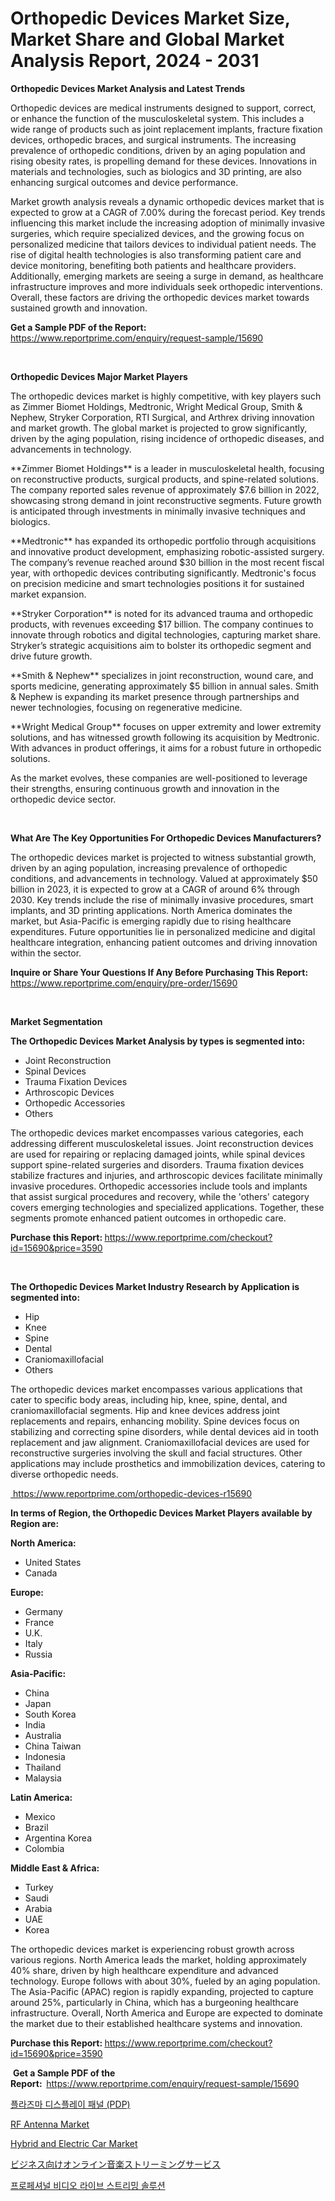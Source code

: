 <p><h1>Orthopedic Devices Market Size, Market Share and Global Market Analysis Report, 2024 - 2031</h1></p><p><strong>Orthopedic Devices Market Analysis and Latest Trends</strong></p>
<p><p>Orthopedic devices are medical instruments designed to support, correct, or enhance the function of the musculoskeletal system. This includes a wide range of products such as joint replacement implants, fracture fixation devices, orthopedic braces, and surgical instruments. The increasing prevalence of orthopedic conditions, driven by an aging population and rising obesity rates, is propelling demand for these devices. Innovations in materials and technologies, such as biologics and 3D printing, are also enhancing surgical outcomes and device performance.</p><p>Market growth analysis reveals a dynamic orthopedic devices market that is expected to grow at a CAGR of 7.00% during the forecast period. Key trends influencing this market include the increasing adoption of minimally invasive surgeries, which require specialized devices, and the growing focus on personalized medicine that tailors devices to individual patient needs. The rise of digital health technologies is also transforming patient care and device monitoring, benefiting both patients and healthcare providers. Additionally, emerging markets are seeing a surge in demand, as healthcare infrastructure improves and more individuals seek orthopedic interventions. Overall, these factors are driving the orthopedic devices market towards sustained growth and innovation.</p></p>
<p><strong>Get a Sample PDF of the Report:&nbsp;</strong> <a href="https://www.reportprime.com/enquiry/request-sample/15690">https://www.reportprime.com/enquiry/request-sample/15690</a></p>
<p>&nbsp;</p>
<p><strong>Orthopedic Devices Major Market Players</strong></p>
<p><p>The orthopedic devices market is highly competitive, with key players such as Zimmer Biomet Holdings, Medtronic, Wright Medical Group, Smith & Nephew, Stryker Corporation, RTI Surgical, and Arthrex driving innovation and market growth. The global market is projected to grow significantly, driven by the aging population, rising incidence of orthopedic diseases, and advancements in technology.</p><p>**Zimmer Biomet Holdings** is a leader in musculoskeletal health, focusing on reconstructive products, surgical products, and spine-related solutions. The company reported sales revenue of approximately $7.6 billion in 2022, showcasing strong demand in joint reconstructive segments. Future growth is anticipated through investments in minimally invasive techniques and biologics.</p><p>**Medtronic** has expanded its orthopedic portfolio through acquisitions and innovative product development, emphasizing robotic-assisted surgery. The company’s revenue reached around $30 billion in the most recent fiscal year, with orthopedic devices contributing significantly. Medtronic's focus on precision medicine and smart technologies positions it for sustained market expansion.</p><p>**Stryker Corporation** is noted for its advanced trauma and orthopedic products, with revenues exceeding $17 billion. The company continues to innovate through robotics and digital technologies, capturing market share. Stryker’s strategic acquisitions aim to bolster its orthopedic segment and drive future growth.</p><p>**Smith & Nephew** specializes in joint reconstruction, wound care, and sports medicine, generating approximately $5 billion in annual sales. Smith & Nephew is expanding its market presence through partnerships and newer technologies, focusing on regenerative medicine.</p><p>**Wright Medical Group** focuses on upper extremity and lower extremity solutions, and has witnessed growth following its acquisition by Medtronic. With advances in product offerings, it aims for a robust future in orthopedic solutions.</p><p>As the market evolves, these companies are well-positioned to leverage their strengths, ensuring continuous growth and innovation in the orthopedic device sector.</p></p>
<p>&nbsp;</p>
<p><strong>What Are The Key Opportunities For Orthopedic Devices Manufacturers?</strong></p>
<p><p>The orthopedic devices market is projected to witness substantial growth, driven by an aging population, increasing prevalence of orthopedic conditions, and advancements in technology. Valued at approximately $50 billion in 2023, it is expected to grow at a CAGR of around 6% through 2030. Key trends include the rise of minimally invasive procedures, smart implants, and 3D printing applications. North America dominates the market, but Asia-Pacific is emerging rapidly due to rising healthcare expenditures. Future opportunities lie in personalized medicine and digital healthcare integration, enhancing patient outcomes and driving innovation within the sector.</p></p>
<p><strong>Inquire or Share Your Questions If Any Before Purchasing This Report:</strong> <a href="https://www.reportprime.com/enquiry/pre-order/15690">https://www.reportprime.com/enquiry/pre-order/15690</a></p>
<p>&nbsp;</p>
<p><strong>Market Segmentation</strong></p>
<p><strong>The Orthopedic Devices Market Analysis by types is segmented into:</strong></p>
<p><ul><li>Joint Reconstruction</li><li>Spinal Devices</li><li>Trauma Fixation Devices</li><li>Arthroscopic Devices</li><li>Orthopedic Accessories</li><li>Others</li></ul></p>
<p><p>The orthopedic devices market encompasses various categories, each addressing different musculoskeletal issues. Joint reconstruction devices are used for repairing or replacing damaged joints, while spinal devices support spine-related surgeries and disorders. Trauma fixation devices stabilize fractures and injuries, and arthroscopic devices facilitate minimally invasive procedures. Orthopedic accessories include tools and implants that assist surgical procedures and recovery, while the 'others' category covers emerging technologies and specialized applications. Together, these segments promote enhanced patient outcomes in orthopedic care.</p></p>
<p><strong>Purchase this Report:&nbsp;</strong><a href="https://www.reportprime.com/checkout?id=15690&price=3590">https://www.reportprime.com/checkout?id=15690&price=3590</a></p>
<p>&nbsp;</p>
<p><strong>The Orthopedic Devices Market Industry Research by Application is segmented into:</strong></p>
<p><ul><li>Hip</li><li>Knee</li><li>Spine</li><li>Dental</li><li>Craniomaxillofacial</li><li>Others</li></ul></p>
<p><p>The orthopedic devices market encompasses various applications that cater to specific body areas, including hip, knee, spine, dental, and craniomaxillofacial segments. Hip and knee devices address joint replacements and repairs, enhancing mobility. Spine devices focus on stabilizing and correcting spine disorders, while dental devices aid in tooth replacement and jaw alignment. Craniomaxillofacial devices are used for reconstructive surgeries involving the skull and facial structures. Other applications may include prosthetics and immobilization devices, catering to diverse orthopedic needs.</p></p>
<p><a href="https://www.reportprime.com/orthopedic-devices-r15690">&nbsp;https://www.reportprime.com/orthopedic-devices-r15690</a></p>
<p><strong>In terms of Region, the Orthopedic Devices Market Players available by Region are:</strong></p>
<p>
    <p> <strong> North America: </strong>
        <ul>
            <li>United States</li>
            <li>Canada</li>
        </ul>
        </p> 
    <p> <strong> Europe: </strong>
        <ul>
            <li>Germany</li>
            <li>France</li>
            <li>U.K.</li>
            <li>Italy</li>
            <li>Russia</li>
        </ul>
        </p> 
    <p> <strong> Asia-Pacific: </strong>
        <ul>
            <li>China</li>
            <li>Japan</li>
            <li>South Korea</li>
            <li>India</li>
            <li>Australia</li>
            <li>China Taiwan</li>
            <li>Indonesia</li>
            <li>Thailand</li>
            <li>Malaysia</li>
        </ul>
        </p> 
    <p> <strong> Latin America: </strong>
        <ul>
            <li>Mexico</li>
            <li>Brazil</li>
            <li>Argentina Korea</li>
            <li>Colombia</li>
        </ul>
        </p> 
    <p> <strong> Middle East & Africa: </strong>
        <ul>
            <li>Turkey</li>
            <li>Saudi</li>
            <li>Arabia</li>
            <li>UAE</li>
            <li>Korea</li>
        </ul>
    </p>
    </p>
<p><p>The orthopedic devices market is experiencing robust growth across various regions. North America leads the market, holding approximately 40% share, driven by high healthcare expenditure and advanced technology. Europe follows with about 30%, fueled by an aging population. The Asia-Pacific (APAC) region is rapidly expanding, projected to capture around 25%, particularly in China, which has a burgeoning healthcare infrastructure. Overall, North America and Europe are expected to dominate the market due to their established healthcare systems and innovation.</p></p>
<p><strong>Purchase this Report: </strong><a href="https://www.reportprime.com/checkout?id=15690&price=3590">https://www.reportprime.com/checkout?id=15690&price=3590</a></p>
<p>&nbsp;<strong>Get a Sample PDF of the Report:&nbsp;&nbsp;</strong><a href="https://www.reportprime.com/enquiry/request-sample/15690">https://www.reportprime.com/enquiry/request-sample/15690</a></p>
<p><strong></strong></p>
<p><p><a href="https://medium.com/@wallacecumfgmings567556/plasma-display-panel-pdp-market-%EC%9D%98-%EA%B8%80%EB%A1%9C%EB%B2%8C-%EC%8B%9C%EC%9E%A5-%EA%B0%9C%EC%9A%94%EB%8A%94-%EC%A0%84-%EC%84%B8%EA%B3%84-%EB%B0%8F-%EC%A3%BC%EC%9A%94-%EC%8B%9C%EC%9E%A5%EC%9D%98-%EC%82%B0%EC%97%85%EC%97%90-%EC%98%81%ED%96%A5%EC%9D%84-%EB%AF%B8%EC%B9%98%EB%8A%94-%EC%A3%BC%EC%9A%94-%ED%8A%B8%EB%A0%8C%EB%93%9C%EC%97%90-%EB%8C%80%ED%95%9C-%EB%8F%85%ED%8A%B9%ED%95%9C-%EA%B4%80%EC%A0%90%EC%9D%84-%EC%A0%9C%EA%B3%B5%ED%95%A9%EB%8B%88%EB%8B%A4-8289b84f47eb">플라즈마 디스플레이 패널 (PDP)</a></p><p><a href="https://medium.com/@laurenhowell65/the-rf-antenna-market-is-experiencing-higher-than-anticipated-demand-compared-to-pre-pandemic-48c27e9781d2">RF Antenna Market</a></p><p><a href="https://issuu.com/reportprime-2/docs/hybrid-and-electric-car-market-size_183fd8e694360d">Hybrid and Electric Car Market</a></p><p><a href="https://medium.com/@mares423/online-music-streaming-service-for-business-market-%E3%81%AF-%E3%82%B3%E3%82%B9%E3%83%88%E7%AE%A1%E7%90%86%E3%81%A8%E5%8A%B9%E7%8E%87%E5%90%91%E4%B8%8A%E3%82%92%E5%84%AA%E5%85%88%E3%81%97%E3%81%BE%E3%81%99-f7d7d7226a23">ビジネス向けオンライン音楽ストリーミングサービス</a></p><p><a href="https://medium.com/@wallacecumfgmings567556/%EC%84%B8%EA%B3%84-professional-video-live-streaming-solution-market-%EC%9D%80-2024%EC%97%90%EC%84%9C-2031%EB%A1%9C-%EC%97%B0%ED%8F%89%EA%B7%A0-%EC%A6%9D%EA%B0%80%EC%9C%A8%EC%9D%84-%EB%B3%B4%EC%9D%BC-%EA%B2%83%EC%9C%BC%EB%A1%9C-%EC%98%88%EC%83%81%EB%90%A9%EB%8B%88%EB%8B%A4-a32cc6780fc2">프로페셔널 비디오 라이브 스트리밍 솔루션</a></p></p>